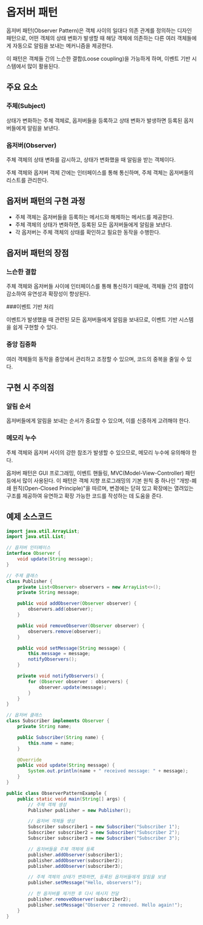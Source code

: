 # 옵저버 패턴

옵저버 패턴(Observer Pattern)은 객체 사이의 일대다 의존 관계를 정의하는 디자인 패턴으로, 
어떤 객체의 상태 변화가 발생할 때 해당 객체에 의존하는 다른 여러 객체들에게 자동으로 알림을 보내는 메커니즘을 제공한다. 

이 패턴은 객체들 간의 느슨한 결합(Loose coupling)을 가능하게 하며, 이벤트 기반 시스템에서 많이 활용된다.

## 주요 요소

### 주체(Subject)

상태가 변화하는 주체 객체로, 옵저버들을 등록하고 상태 변화가 발생하면 등록된 옵저버들에게 알림을 보낸다.

### 옵저버(Observer)

주체 객체의 상태 변화를 감시하고, 상태가 변화했을 때 알림을 받는 객체이다.

주체 객체와 옵저버 객체 간에는 인터페이스를 통해 통신하며, 주체 객체는 옵저버들의 리스트를 관리한다.


## 옵저버 패턴의 구현 과정

- 주체 객체는 옵저버들을 등록하는 메서드와 해제하는 메서드를 제공한다.
- 주체 객체의 상태가 변화하면, 등록된 모든 옵저버들에게 알림을 보낸다.
- 각 옵저버는 주체 객체의 상태를 확인하고 필요한 동작을 수행한다.

## 옵저버 패턴의 장점

### 느슨한 결합

주체 객체와 옵저버들 사이에 인터페이스를 통해 통신하기 때문에, 객체들 간의 결합이 감소하여 유연성과 확장성이 향상된다.

###이벤트 기반 처리

이벤트가 발생했을 때 관련된 모든 옵저버들에게 알림을 보내므로, 이벤트 기반 시스템을 쉽게 구현할 수 있다.

### 중앙 집중화

여러 객체들의 동작을 중앙에서 관리하고 조정할 수 있으며, 코드의 중복을 줄일 수 있다.


## 구현 시 주의점

### 알림 순서

옵저버들에게 알림을 보내는 순서가 중요할 수 있으며, 이를 신중하게 고려해야 한다.

### 메모리 누수
주체 객체와 옵저버 사이의 강한 참조가 발생할 수 있으므로, 메모리 누수에 유의해야 한다.

옵저버 패턴은 GUI 프로그래밍, 이벤트 핸들링, MVC(Model-View-Controller) 패턴 등에서 많이 사용된다. 
이 패턴은 객체 지향 프로그래밍의 기본 원칙 중 하나인 "개방-폐쇄 원칙(Open-Closed Principle)"을 따르며, 
변경에는 닫혀 있고 확장에는 열려있는 구조를 제공하여 유연하고 확장 가능한 코드를 작성하는 데 도움을 준다.


## 예제 소스코드

```java
import java.util.ArrayList;
import java.util.List;

// 옵저버 인터페이스
interface Observer {
    void update(String message);
}

// 주제 클래스
class Publisher {
    private List<Observer> observers = new ArrayList<>();
    private String message;

    public void addObserver(Observer observer) {
        observers.add(observer);
    }

    public void removeObserver(Observer observer) {
        observers.remove(observer);
    }

    public void setMessage(String message) {
        this.message = message;
        notifyObservers();
    }

    private void notifyObservers() {
        for (Observer observer : observers) {
            observer.update(message);
        }
    }
}

// 옵저버 클래스
class Subscriber implements Observer {
    private String name;

    public Subscriber(String name) {
        this.name = name;
    }

    @Override
    public void update(String message) {
        System.out.println(name + " received message: " + message);
    }
}

public class ObserverPatternExample {
    public static void main(String[] args) {
        // 주체 객체 생성
        Publisher publisher = new Publisher();

        // 옵저버 객체들 생성
        Subscriber subscriber1 = new Subscriber("Subscriber 1");
        Subscriber subscriber2 = new Subscriber("Subscriber 2");
        Subscriber subscriber3 = new Subscriber("Subscriber 3");

        // 옵저버들을 주체 객체에 등록
        publisher.addObserver(subscriber1);
        publisher.addObserver(subscriber2);
        publisher.addObserver(subscriber3);

        // 주체 객체의 상태가 변화하면, 등록된 옵저버들에게 알림을 보냄
        publisher.setMessage("Hello, observers!");

        // 한 옵저버를 제거한 후 다시 메시지 전달
        publisher.removeObserver(subscriber2);
        publisher.setMessage("Observer 2 removed. Hello again!");
    }
}
```